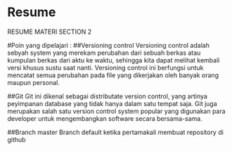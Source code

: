 # Resume
RESUME MATERI SECTION 2

#Poin yang dipelajari : 
##Versioning control 
Versioning control adalah sebyah system yang merekam perubahan dari sebuah berkas atau kumpulan berkas dari aktu ke waktu, sehingga kita dapat melihat kembali versi khusus sustu saat nanti. Versioning control ini berfungsi untuk mencatat semua perubahan pada file yang dikerjakan oleh banyak orang maupun personal. 

##Git
Git ini dikenal sebagai distributate version control, yang artinya peyimpanan database yang tidak hanya dalam satu tempat saja. Git juga merupakan salah satu version control system popular yang digunakan para developer untuk mengembangkan software secara bersama-sama. 

##Branch master 
Branch default ketika pertamakali membuat repository  di github
